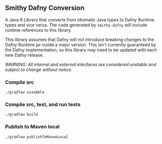 ## Smithy Dafny Conversion

A Java 8 Library that converts from
idiomatic Java types to Dafny Runtime types and vice versa.
The code generated by `smithy-dafny` will include runtime references to
this library.

This library assumes that Dafny will not introduce breaking changes
to the Dafny Runtime jar inside a major version.
This isn't currently guaranteed by the Dafny implementation,
so this library may need to be updated with each new Dafny release.

_WARNING: All internal and external interfaces are considered unstable and subject to change without notice._

### Compile src

`./gradlew assemble`

### Compile src, test, and run tests

`./gradlew build`

### Publish to Maven local

`./gradlew publishToMavenLocal`
